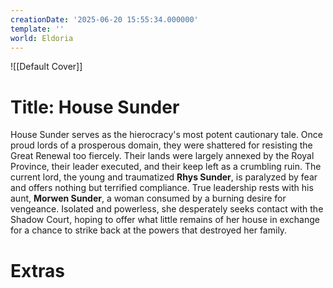 ```yaml
---
creationDate: '2025-06-20 15:55:34.000000'
template: ''
world: Eldoria
---
```

![[Default Cover]]

# Title: House Sunder

House Sunder serves as the hierocracy's most potent cautionary tale. Once proud lords of a prosperous domain, they were shattered for resisting the Great Renewal too fiercely. Their lands were largely annexed by the Royal Province, their leader executed, and their keep left as a crumbling ruin. The current lord, the young and traumatized **Rhys Sunder**, is paralyzed by fear and offers nothing but terrified compliance. True leadership rests with his aunt, **Morwen Sunder**, a woman consumed by a burning desire for vengeance. Isolated and powerless, she desperately seeks contact with the Shadow Court, hoping to offer what little remains of her house in exchange for a chance to strike back at the powers that destroyed her family.





# Extras

